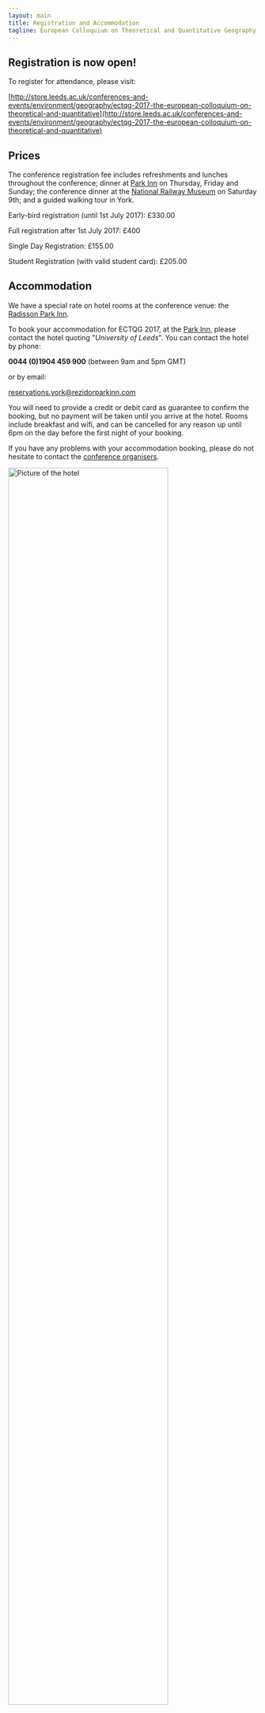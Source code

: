 ```yaml
---
layout: main
title: Registration and Accommodation
tagline: European Colloquium on Theoretical and Quantitative Geography
---
```


## Registration is now open!

To register for attendance, please visit:

[http://store.leeds.ac.uk/conferences-and-events/environment/geography/ectqg-2017-the-european-colloquium-on-theoretical-and-quantitative](http://store.leeds.ac.uk/conferences-and-events/environment/geography/ectqg-2017-the-european-colloquium-on-theoretical-and-quantitative)

## Prices

The conference registration fee includes refreshments and lunches throughout the conference; dinner at [Park Inn](https://www.parkinn.co.uk/hotel-york) on Thursday, Friday and Sunday; the conference dinner at the [National Railway Museum](http://www.nrm.org.uk/) on Saturday 9th; and a guided walking tour in York.

Early-bird registration (until 1st July 2017): £330.00

Full registration after 1st July 2017: £400

Single Day Registration: £155.00

Student Registration (with valid student card): £205.00


## Accommodation

We have a special rate on hotel rooms at the conference venue: the [Radisson Park Inn](https://www.parkinn.co.uk/hotel-york). 
 
To book your accommodation for ECTQG 2017, at the [Park Inn](https://www.parkinn.co.uk/hotel-york), please contact the hotel quoting "_University of Leeds_". You can contact the hotel by phone: 

**0044 (0)1904 459 900** (between 9am and 5pm GMT)

or by email: 

[reservations.york@rezidorparkinn.com](mailto:reservations.york@rezidorparkinn.com)

You will need to provide a credit or debit card as guarantee to confirm the booking, but no payment will be taken until you arrive at the hotel.  Rooms include breakfast and wifi, and can be cancelled for any reason up until 6pm on the day before the first night of your booking.

If you have any problems with your accommodation booking, please do not hesitate to contact the [conference organisers]({{site.baseurl}}/organisers.html).

<a href="https://www.parkinn.co.uk/hotel-york">
<img style="width:80%;" src="https://www.parkinn.co.uk/cs/Satellite?blobcol=urldata&blobkey=id&blobtable=MungoBlobs&blobwhere=1369353562914&ssbinary=true" alt="Picture of the hotel" /></a>